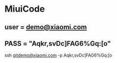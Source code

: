 # MiuiCode

## user = demo@xiaomi.com
## PASS = "Aqkr,svDc]FAG6%Gq:[o"
ssh gitdemo@xiaomi.com -p Aqkr,svDc]FAG6%Gq:[o
